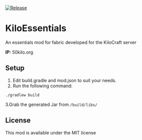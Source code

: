 [![Release](https://jitpack.io/v/KiloCraft/KiloEssentials.svg)](https://jitpack.io/#KiloCraft/KiloEssentials)

# KiloEssentials
An essentials mod for fabric developed for the KiloCraft server

**IP:** 50kilo.org

## Setup

1. Edit build.gradle and mod.json to suit your needs.
2. Run the following command:
```
./gradlew build
```
3.Grab the generated Jar from `/build/libs/` 
## License

This mod is available under the MIT license
